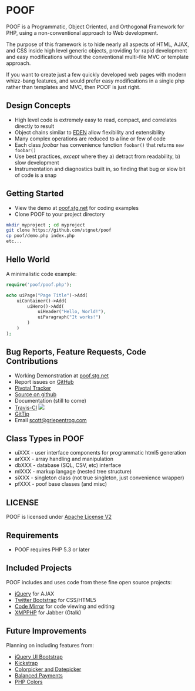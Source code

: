 POOF
====

POOF is a Programmatic, Object Oriented, and Orthogonal Framework for PHP, using a
non-conventional approach to Web development.

The purpose of this framework is to hide nearly all aspects of HTML, AJAX, and CSS inside high
level generic objects, providing for rapid development and easy modifications without
the conventional multi-file MVC or template approach.

If you want to create just a few quickly developed web pages with modern whizz-bang features, and
would prefer easy modifications in a single php rather than templates and MVC, then POOF is just
right.

Design Concepts
---------------
* High level code is extremely easy to read, compact, and correlates directly to result
* Object chains similar to [EDEN](http://eden.openovate.com/) allow flexibility and extensibility
* Many complex operations are reduced to a line or few of code
* Each class *foobar* has convenience function `foobar()` that returns `new foobar()`
* Use best practices, *except* where they a) detract from readability, b) slow development
* Instrumentation and diagnostics built in, so finding that bug or slow bit of code is a snap

Getting Started
---------------
* View the demo at [poof.stg.net](http://poof.stg.net) for coding examples
* Clone POOF to your project directory

```bash
mkdir myproject ; cd myproject
git clone https://github.com/stgnet/poof
cp poof/demo.php index.php
etc...
```

Hello World
-----------
A minimalistic code example:

```php
require('poof/poof.php');

echo uiPage("Page Title")->Add(
    uiContainer()->Add(
        uiHero()->Add(
            uiHeader("Hello, World!"),
            uiParagraph("It works!")
        )
    )
);
```

Bug Reports, Feature Requests, Code Contributions
-------------------------------------------------
* Working Demonstration at [poof.stg.net](http://poof.stg.net)
* Report issues on [GitHub](https://github.com/stgnet/poof/issues)
* [Pivotal Tracker](https://www.pivotaltracker.com/projects/641527)
* [Source on github](https://github.com/stgnet/poof)
* Documentation (still to come)
* [Travis-CI](http://travis-ci.org/stgnet/poof) ![](https://secure.travis-ci.org/stgnet/poof.png)
* [GitTip](https://www.gittip.com/stgnet/)
* Email [scott@griepentrog.com](mailto:scott@griepentrog.com)

Class Types in POOF
-------------------
* uiXXX - user interface components for programmatic html5 generation
* arXXX - array handling and manipulation
* dbXXX - database (SQL, CSV, etc) interface
* mlXXX - markup langage (nested tree structure)
* siXXX - singleton class (not true singleton, just convenience wrapper) 
* pfXXX - poof base classes (and misc)

LICENSE 
------- 
POOF is licensed under [Apache License V2](http://www.apache.org/license/LICENSE-2.0)

Requirements
------------
* POOF requires PHP 5.3 or later

Included Projects
-----------------
POOF includes and uses code from these fine open source projects:

* [jQuery](http://jquery.com) for AJAX
* [Twitter Bootstrap](http://twitter.github.com/bootstrap) for CSS/HTML5
* [Code Mirror](http://codemirror.net) for code viewing and editing
* [XMPPHP](http://code.google.com/p/xmpphp/) for Jabber (Gtalk)

Future Improvements
-------------------
Planning on including features from:

* [jQuery UI Bootstrap](http://addyosmani.github.com/jquery-ui-bootstrap/)
* [Kickstrap](http://ajkochanowicz.github.com/Kickstrap)
* [Colorpicker and Datepicker](http://www.eyecon.ro/colorpicker-and-datepicker-for-twitter-bootstrap.htm)
* [Balanced Payments](https://www.balancedpayments.com/)
* [PHP Colors](http://mexitek.github.com/phpColors/)

